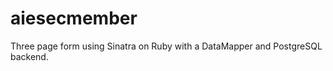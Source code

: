aiesecmember
============

Three page form using Sinatra on Ruby with a DataMapper and PostgreSQL backend.
